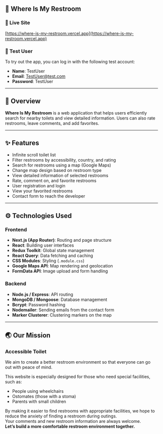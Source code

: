 ## 🧻 Where Is My Restroom

### 🔗 Live Site  
[https://where-is-my-restroom.vercel.app](https://where-is-my-restroom.vercel.app)

### 👤 Test User  
To try out the app, you can log in with the following test account:

- **Name**: TestUser  
- **Email**: TestUser@test.com
- **Password**: TestUser

---

## 📖 Overview

**Where Is My Restroom** is a web application that helps users efficiently search for nearby toilets and view detailed information. Users can also rate restrooms, leave comments, and add favorites.

---

## ✨ Features

- Infinite scroll toilet list
- Filter restrooms by accessibility, country, and rating
- Search for restrooms using a map (Google Maps)
- Change map design based on restroom type
- View detailed information of selected restrooms
- Rate, comment on, and favorite restrooms
- User registration and login
- View your favorited restrooms
- Contact form to reach the developer

---

## ⚙️ Technologies Used

### Frontend

- **Next.js (App Router)**: Routing and page structure
- **React**: Building user interfaces
- **Redux Toolkit**: Global state management
- **React Query**: Data fetching and caching
- **CSS Modules**: Styling (`.module.css`)
- **Google Maps API**: Map rendering and geolocation
- **FormData API**: Image upload and form handling

### Backend

- **Node.js / Express**: API routing
- **MongoDB / Mongoose**: Database management
- **Bcrypt**: Password hashing
- **Nodemailer**: Sending emails from the contact form
- **Marker Clusterer**: Clustering markers on the map

---

## 🌏 Our Mission

### Accessible Toilet

We aim to create a better restroom environment so that everyone can go out with peace of mind.

This website is especially designed for those who need special facilities, such as:

- People using wheelchairs  
- Ostomates (those with a stoma)  
- Parents with small children

By making it easier to find restrooms with appropriate facilities, we hope to reduce the anxiety of finding a restroom during outings.  
Your comments and new restroom information are always welcome.  
**Let’s build a more comfortable restroom environment together.**
